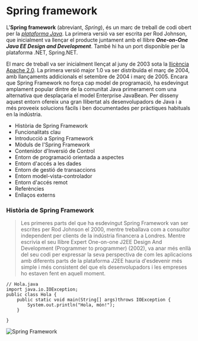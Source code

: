 # Spring framework

L'**Spring framework** (abreviant, _Spring_), és un marc de treball de codi obert per la [_plataforma Java_](https://ca.wikipedia.org/wiki/Plataforma_Java). La primera versió va ser escrita per Rod Johnson, que inicialment va llençar el producte juntament amb el llibre **_One-on-One Java EE Design and Development_**. També hi ha un port disponible per la plataforma .NET, Spring.NET.

El marc de treball va ser inicialment llençat al juny de 2003 sota la [llicència Apache 2.0](https://ca.wikipedia.org/wiki/Llic%C3%A8ncia_Apache). La primera versió major 1.0 va ser distribuïda el març de 2004, amb llançaments addicionals el setembre de 2004 i març de 2005. Encara que Spring Framework no força cap model de programació, ha esdevingut amplament popular dintre de la comunitat Java primerament com una alternativa que desplaçaria el model Enterprise JavaBean. Per disseny aquest entorn ofereix una gran llibertat als desenvolupadors de Java i a més proveeix solucions fàcils i ben documentades per pràctiques habituals en la indústria.

* Història de Spring Framework
* Funcionalitats clau
* Introducció a Spring Framework
 * Mòduls de l'Spring Framework
 * Contenidor d'Inversió de Control
 * Entorn de programació orientada a aspectes
 * Entorn d'accés a les dades
 * Entorn de gestió de transaccions
 * Entorn model-vista-controlador
 * Entorn d'accés remot
* Referències
* Enllaços externs

### Història de Spring Framework

>Les primeres parts del que ha esdevingut Spring Framework van ser escrites per Rod Johnson el 2000, mentre treballava com a consultor independent per clients de la indústria financera a Londres. Mentre escrivia el seu llibre Expert One-on-one J2EE Design And Development (Programmer to programmer) (2002), va anar més enllà del seu codi per expressar la seva perspectiva de com les aplicacions amb diferents parts de la plataforma J2EE hauria d'esdevenir més simple i més consistent del que els desenvolupadors i les empreses ho estaven fent en aquell moment.

```
// Hola.java
import java.io.IOException;
public class Hola {
    public static void main(String[] args)throws IOException {
        System.out.println("Hola, món!"); 
    }
    
}
```

![Spring Framework](http://blog.chuidiang.org/wp-content/uploads/2020/12/spring-framework.png)
